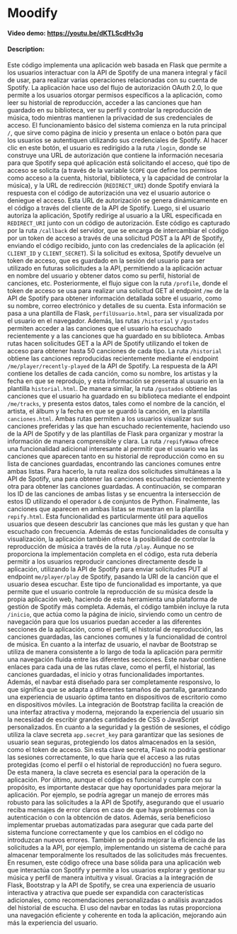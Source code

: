 # Moodify

#### Video demo: https://youtu.be/dKTLScdHv3g

#### Description:
Este código implementa una aplicación web basada en Flask que permite a los usuarios interactuar con la API de Spotify de una manera integral y fácil de usar, para realizar varias operaciones relacionadas con su cuenta de Spotify. La aplicación hace uso del flujo de autorización OAuth 2.0, lo que permite a los usuarios otorgar permisos específicos a la aplicación, como leer su historial de reproducción, acceder a las canciones que han guardado en su biblioteca, ver su perfil y controlar la reproducción de música, todo mientras mantienen la privacidad de sus credenciales de acceso. El funcionamiento básico del sistema comienza en la ruta principal `/`, que sirve como página de inicio y presenta un enlace o botón para que los usuarios se autentiquen utilizando sus credenciales de Spotify. Al hacer clic en este botón, el usuario es redirigido a la ruta `/login`, donde se construye una URL de autorización que contiene la información necesaria para que Spotify sepa qué aplicación está solicitando el acceso, qué tipo de acceso se solicita (a través de la variable `SCOPE` que define los permisos como acceso a la cuenta, historial, biblioteca, y la capacidad de controlar la música), y la URL de redirección (`REDIRECT_URI`) donde Spotify enviará la respuesta con el código de autorización una vez el usuario autorice o deniegue el acceso. Esta URL de autorización se genera dinámicamente en el código a través del cliente de la API de Spotify. Luego, si el usuario autoriza la aplicación, Spotify redirige al usuario a la URL especificada en `REDIRECT_URI` junto con un código de autorización. Este código es capturado por la ruta `/callback` del servidor, que se encarga de intercambiar el código por un token de acceso a través de una solicitud POST a la API de Spotify, enviando el código recibido, junto con las credenciales de la aplicación (el `CLIENT_ID` y `CLIENT_SECRET`). Si la solicitud es exitosa, Spotify devuelve un token de acceso, que es guardado en la sesión del usuario para ser utilizado en futuras solicitudes a la API, permitiendo a la aplicación actuar en nombre del usuario y obtener datos como su perfil, historial de canciones, etc. Posteriormente, el flujo sigue con la ruta `/profile`, donde el token de acceso se usa para realizar una solicitud GET al endpoint `/me` de la API de Spotify para obtener información detallada sobre el usuario, como su nombre, correo electrónico y detalles de su cuenta. Esta información se pasa a una plantilla de Flask, `perfilUsuario.html`, para ser visualizada por el usuario en el navegador. Además, las rutas `/historial` y `/gustados` permiten acceder a las canciones que el usuario ha escuchado recientemente y a las canciones que ha guardado en su biblioteca. Ambas rutas hacen solicitudes GET a la API de Spotify utilizando el token de acceso para obtener hasta 50 canciones de cada tipo. La ruta `/historial` obtiene las canciones reproducidas recientemente mediante el endpoint `/me/player/recently-played` de la API de Spotify. La respuesta de la API contiene los detalles de cada canción, como su nombre, los artistas y la fecha en que se reprodujo, y esta información se presenta al usuario en la plantilla `historial.html`. De manera similar, la ruta `/gustados` obtiene las canciones que el usuario ha guardado en su biblioteca mediante el endpoint `/me/tracks`, y presenta estos datos, tales como el nombre de la canción, el artista, el álbum y la fecha en que se guardó la canción, en la plantilla `canciones.html`. Ambas rutas permiten a los usuarios visualizar sus canciones preferidas y las que han escuchado recientemente, haciendo uso de la API de Spotify y de las plantillas de Flask para organizar y mostrar la información de manera comprensible y clara. La ruta `/repifyWawa` ofrece una funcionalidad adicional interesante al permitir que el usuario vea las canciones que aparecen tanto en su historial de reproducción como en su lista de canciones guardadas, encontrando las canciones comunes entre ambas listas. Para hacerlo, la ruta realiza dos solicitudes simultáneas a la API de Spotify, una para obtener las canciones escuchadas recientemente y otra para obtener las canciones guardadas. A continuación, se comparan los ID de las canciones de ambas listas y se encuentra la intersección de estos ID utilizando el operador `&` de conjuntos de Python. Finalmente, las canciones que aparecen en ambas listas se muestran en la plantilla `repify.html`. Esta funcionalidad es particularmente útil para aquellos usuarios que deseen descubrir las canciones que más les gustan y que han escuchado con frecuencia. Además de estas funcionalidades de consulta y visualización, la aplicación también ofrece la posibilidad de controlar la reproducción de música a través de la ruta `/play`. Aunque no se proporciona la implementación completa en el código, esta ruta debería permitir a los usuarios reproducir canciones directamente desde la aplicación, utilizando la API de Spotify para enviar solicitudes PUT al endpoint `me/player/play` de Spotify, pasando la URI de la canción que el usuario desea escuchar. Este tipo de funcionalidad es importante, ya que permite que el usuario controle la reproducción de su música desde la propia aplicación web, haciendo de esta herramienta una plataforma de gestión de Spotify más completa. Además, el código también incluye la ruta `/inicio`, que actúa como la página de inicio, sirviendo como un centro de navegación para que los usuarios puedan acceder a las diferentes secciones de la aplicación, como el perfil, el historial de reproducción, las canciones guardadas, las canciones comunes y la funcionalidad de control de música. En cuanto a la interfaz de usuario, el navbar de Bootstrap se utiliza de manera consistente a lo largo de toda la aplicación para permitir una navegación fluida entre las diferentes secciones. Este navbar contiene enlaces para cada una de las rutas clave, como el perfil, el historial, las canciones guardadas, el inicio y otras funcionalidades importantes. Además, el navbar está diseñado para ser completamente responsivo, lo que significa que se adapta a diferentes tamaños de pantalla, garantizando una experiencia de usuario óptima tanto en dispositivos de escritorio como en dispositivos móviles. La integración de Bootstrap facilita la creación de una interfaz atractiva y moderna, mejorando la experiencia del usuario sin la necesidad de escribir grandes cantidades de CSS o JavaScript personalizados. En cuanto a la seguridad y la gestión de sesiones, el código utiliza la clave secreta `app.secret_key` para garantizar que las sesiones de usuario sean seguras, protegiendo los datos almacenados en la sesión, como el token de acceso. Sin esta clave secreta, Flask no podría gestionar las sesiones correctamente, lo que haría que el acceso a las rutas protegidas (como el perfil o el historial de reproducción) no fuera seguro. De esta manera, la clave secreta es esencial para la operación de la aplicación. Por último, aunque el código es funcional y cumple con su propósito, es importante destacar que hay oportunidades para mejorar la aplicación. Por ejemplo, se podría agregar un manejo de errores más robusto para las solicitudes a la API de Spotify, asegurando que el usuario reciba mensajes de error claros en caso de que haya problemas con la autenticación o con la obtención de datos. Además, sería beneficioso implementar pruebas automatizadas para asegurar que cada parte del sistema funcione correctamente y que los cambios en el código no introduzcan nuevos errores. También se podría mejorar la eficiencia de las solicitudes a la API, por ejemplo, implementando un sistema de caché para almacenar temporalmente los resultados de las solicitudes más frecuentes. En resumen, este código ofrece una base sólida para una aplicación web que interactúa con Spotify y permite a los usuarios explorar y gestionar su música y perfil de manera intuitiva y visual. Gracias a la integración de Flask, Bootstrap y la API de Spotify, se crea una experiencia de usuario interactiva y atractiva que puede ser expandida con características adicionales, como recomendaciones personalizadas o análisis avanzados del historial de escucha. El uso del navbar en todas las rutas proporciona una navegación eficiente y coherente en toda la aplicación, mejorando aún más la experiencia del usuario.